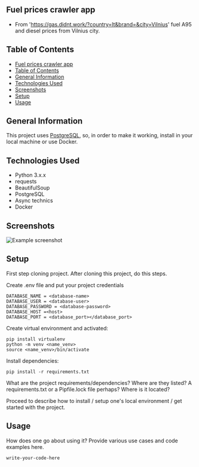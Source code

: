 ## Fuel prices crawler app

- From 'https://gas.didnt.work/?country=lt&brand=&city=Vilnius' fuel A95 and diesel prices from Vilnius city.
## Table of Contents

- [Fuel prices crawler app](#Fuel-prices-crawler-app)
- [Table of Contents](#table-of-contents)
- [General Information](#general-information)
- [Technologies Used](#technologies-used)
- [Screenshots](#screenshots)
- [Setup](#setup)
- [Usage](#usage)

## General Information

This project uses [PostgreSQL](https://www.postgresql.org/), so, in order to make it working, install in your local machine or use Docker.

<!-- You don't have to answer all the questions - just the ones relevant to your project. -->

## Technologies Used

- Python 3.x.x
- requests
- BeautifulSoup
- PostgreSQL
- Async technics
- Docker

## Screenshots

![Example screenshot](./img/screenshot.png)

<!-- If you have screenshots you'd like to share, include them here. -->

## Setup

First step cloning project.
After cloning this project, do this steps.

Create .env file and put your project credentials
```
DATABASE_NAME = <database-name>
DATABASE_USER = <database-user>
DATABASE_PASSWORD = <database-password>
DATABASE_HOST =<host>
DATABASE_PORT = <database_port></database_port>
```
Create virtual environment and activated:
```
pip install virtualenv 
python -m venv <name_venv>
source <name_venv>/bin/activate
```
Install dependencies:
```
pip install -r requirements.txt
```


What are the project requirements/dependencies? Where are they listed? A requirements.txt or a Pipfile.lock file perhaps? Where is it located?

Proceed to describe how to install / setup one's local environment / get started with the project.

## Usage

How does one go about using it?
Provide various use cases and code examples here.

`write-your-code-here`